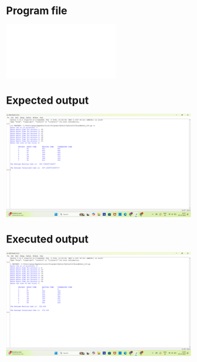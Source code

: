 # Program file
![RoundRobin_518.py](RoundRobin_518.py)

# Expected output
![ExpectedOutputRound](ExpectedOutputRound.png)

# Executed output
![ExecutedOutputRound](ExecutedOutputRound.png)




